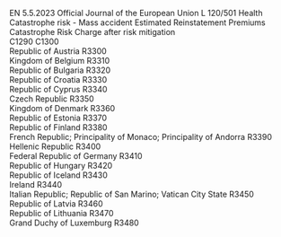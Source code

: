 EN  5.5.2023 Official Journal of the European Union L 120/501
 Health Catastrophe risk - Mass accident  Estimated Reinstatement 
Premiums  Catastrophe Risk Charge 
after risk mitigation  
C1290  C1300  
Republic of Austria  R3300  
Kingdom of Belgium  R3310  
Republic of Bulgaria  R3320  
Republic of Croatia  R3330  
Republic of Cyprus  R3340  
Czech Republic  R3350  
Kingdom of Denmark  R3360  
Republic of Estonia  R3370  
Republic of Finland  R3380  
French Republic; Principality of Monaco; Principality of Andorra  R3390  
Hellenic Republic  R3400  
Federal Republic of Germany  R3410  
Republic of Hungary  R3420  
Republic of Iceland  R3430  
Ireland  R3440  
Italian Republic; Republic of San Marino; Vatican City State  R3450  
Republic of Latvia  R3460  
Republic of Lithuania  R3470  
Grand Duchy of Luxemburg  R3480